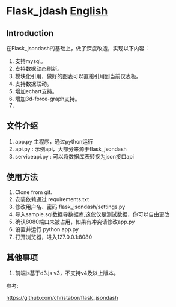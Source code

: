 # Flask_jdash   [English](readme.md)



## Introduction
在Flask_jsondash的基础上，做了深度改造，实现以下内容：

1. 支持mysql。
2. 支持数据动态刷新。
3. 模块化引用，做好的图表可以直接引用到当前仪表板。
4. 支持数据联动。
5. 增加echart支持。
6. 增加3d-force-graph支持。
7. 

## 文件介绍
1. app.py 主程序，通过python运行
2. api.py : 示例api，大部分来源于flask_jsondash
3. serviceapi.py : 可以将数据库表转换为json接口api




## 使用方法
1. Clone from git.
2. 安装依赖通过 requirements.txt
3. 修改用户名、密码 flask_jsondash/settings.py 
4. 导入sample.sql数据导数据库,这仅仅是测试数据，你可以自由更改
5. 确认8080端口未被占用，如果有冲突请修改app.py
6. 设置并运行 python app.py 
7. 打开浏览器，进入127.0.0.1:8080

## 其他事项
1. 前端js基于d3.js v3，不支持v4及以上版本。


参考:

https://github.com/christabor/flask_jsondash